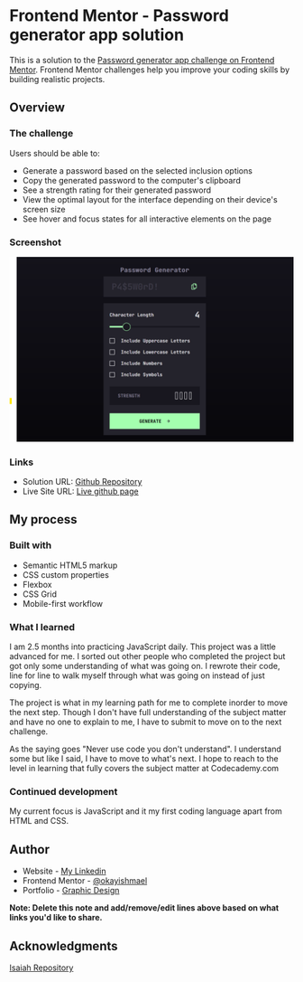 # Frontend Mentor - Password generator app solution

This is a solution to the [Password generator app challenge on Frontend Mentor](https://www.frontendmentor.io/challenges/password-generator-app-Mr8CLycqjh). Frontend Mentor challenges help you improve your coding skills by building realistic projects.

## Overview

### The challenge

Users should be able to:

- Generate a password based on the selected inclusion options
- Copy the generated password to the computer's clipboard
- See a strength rating for their generated password
- View the optimal layout for the interface depending on their device's screen size
- See hover and focus states for all interactive elements on the page

### Screenshot

![](./assets/images/pw-generator-screenshot.png)

### Links

- Solution URL: [Github Repository](https://www.github.com/okayishmael/password-generator-app)
- Live Site URL: [Live github page](https://okayishmael.github.io/password-generator-app)

## My process

### Built with

- Semantic HTML5 markup
- CSS custom properties
- Flexbox
- CSS Grid
- Mobile-first workflow

### What I learned

I am 2.5 months into practicing JavaScript daily. This project was a little advanced for me. I sorted out other people who completed the project but got only some understanding of what was going on. I rewrote their code, line for line to walk myself through what was going on instead of just copying.

The project is what in my learning path for me to complete inorder to move the next step. Though I don't have full understanding of the subject matter and have no one to explain to me, I have to submit to move on to the next challenge.

As the saying goes "Never use code you don't understand". I understand some but like I said, I have to move to what's next. I hope to reach to the level in learning that fully covers the subject matter at Codecademy.com

### Continued development

My current focus is JavaScript and it my first coding language apart from HTML and CSS.

## Author

- Website - [My Linkedin](https://www.linkedin.com/in/ishmael-sunday)
- Frontend Mentor - [@okayishmael](https://www.frontendmentor.io/profile/okayishmael)
- Portfolio - [Graphic Design](https://github.com/okayishmael/Ishmael-Sunday-design-portfolio)

**Note: Delete this note and add/remove/edit lines above based on what links you'd like to share.**

## Acknowledgments

[Isaiah Repository](https://github.com/Isaiah-B/Password-Generator-Frontend-Mentor)
